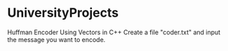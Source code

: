 # UniversityProjects
Huffman Encoder Using Vectors in C++ 
Create a file "coder.txt" and input the message you want to encode. 
